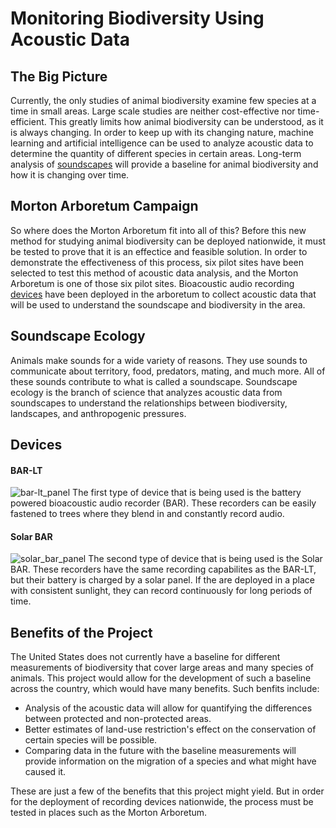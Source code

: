 # Monitoring Biodiversity Using Acoustic Data

## The Big Picture
Currently, the only studies of animal biodiversity examine few species at a time in small areas. Large scale studies are neither cost-effective nor time-efficient.
This greatly limits how animal biodiversity can be understood, as it is always changing.
In order to keep up with its changing nature, machine learning and artificial intelligence can be used to analyze acoustic data to determine the quantity of different species in certain areas.
Long-term analysis of [soundscapes](https://github.com/waggle-sensor/summer2021/blob/main/Macintyre/soundrecorder/campaigns/morton-arb/science_page/README.md#soundscape-ecology) will provide a baseline for animal biodiversity and how it is changing over time.

## Morton Arboretum Campaign
So where does the Morton Arboretum fit into all of this?
Before this new method for studying animal biodiversity can be deployed nationwide, it must be tested to prove that it is an effectice and feasible solution.
In order to demonstrate the effectiveness of this process, six pilot sites have been selected to test this method of acoustic data analysis, and the Morton Arboretum is one of those six pilot sites.
Bioacoustic audio recording [devices](https://github.com/waggle-sensor/summer2021/tree/main/Macintyre/soundrecorder/campaigns/morton-arb/science_page#devices) have been deployed in the arboretum to collect acoustic data that will be used to understand the soundscape and biodiversity in the area.

## Soundscape Ecology
Animals make sounds for a wide variety of reasons.  They use sounds to communicate about territory, food, predators, mating, and much more.
All of these sounds contribute to what is called a soundscape.
Soundscape ecology is the branch of science that analyzes acoustic data from soundscapes to understand the relationships between biodiversity, landscapes, and anthropogenic pressures.

## Devices
#### BAR-LT
![bar-lt_panel](https://user-images.githubusercontent.com/84532371/122977932-8ca46200-d35b-11eb-9d7d-bd94d73b785d.jpg)
The first type of device that is being used is the battery powered bioacoustic audio recorder (BAR).
These recorders can be easily fastened to trees where they blend in and constantly record audio.
#### Solar BAR
![solar_bar_panel](https://user-images.githubusercontent.com/84532371/122977989-9f1e9b80-d35b-11eb-8366-8d3009f617df.jpg)
The second type of device that is being used is the Solar BAR.
These recorders have the same recording capabilites as the BAR-LT, but their battery is charged by a solar panel.
If the are deployed in a place with consistent sunlight, they can record continuously for long periods of time.

## Benefits of the Project
The United States does not currently have a baseline for different measurements of biodiversity that cover large areas and many species of animals.
This project would allow for the development of such a baseline across the country, which would have many benefits.
Such benfits include:
* Analysis of the acoustic data will allow for quantifying the differences between protected and non-protected areas.
* Better estimates of land-use restriction's effect on the conservation of certain species will be possible.
* Comparing data in the future with the baseline measurements will provide information on the migration of a species and what might have caused it.

These are just a few of the benefits that this project might yield.  But in order for the deployment of recording devices nationwide, the process must be tested in places such as the Morton Arboretum.
